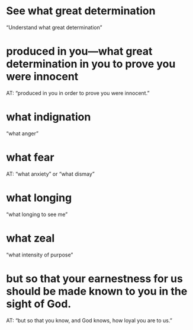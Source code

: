 #  See what great determination 
“Understand what great determination”
#  produced in you—what great determination in you to prove you were innocent 
AT:
“produced in you in order to prove you were innocent.”
#  what indignation 
“what anger”
#  what fear
AT: “what anxiety” or “what dismay”
#  what longing 
“what longing to see me”
#  what zeal 
“what intensity of purpose”
#  but so that your earnestness for us should be made known to you in the sight of God.

AT: “but so that you know, and God knows, how loyal you are to us.”

